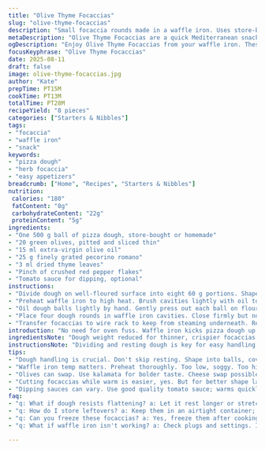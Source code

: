 ```yaml
---
title: "Olive Thyme Focaccias"
slug: "olive-thyme-focaccias"
description: "Small focaccia rounds made in a waffle iron. Uses store-bought or homemade pizza dough with olives and cheese. Cooked until crispy golden crust with infused herb and spice notes. Fast to prepare, hands-on pressing for texture. Serve with warm tomato dip or plain. Simple savory snack or appetizer."
metaDescription: "Olive Thyme Focaccias are a quick Mediterranean snack made in a waffle iron, crispy, savory, perfect for dipping."
ogDescription: "Enjoy Olive Thyme Focaccias from your waffle iron. These small savory treats with olives and cheese pair well with warm tomato dip."
focusKeyphrase: "Olive Thyme Focaccias"
date: 2025-08-11
draft: false
image: olive-thyme-focaccias.jpg
author: "Kate"
prepTime: PT15M
cookTime: PT13M
totalTime: PT28M
recipeYield: "8 pieces"
categories: ["Starters & Nibbles"]
tags:
- "focaccia"
- "waffle iron"
- "snack"
keywords:
- "pizza dough"
- "herb focaccia"
- "easy appetizers"
breadcrumb: ["Home", "Recipes", "Starters & Nibbles"]
nutrition: 
 calories: "180"
 fatContent: "8g"
 carbohydrateContent: "22g"
 proteinContent: "5g"
ingredients:
- "One 500 g ball of pizza dough, store-bought or homemade"
- "20 green olives, pitted and sliced thin"
- "15 ml extra-virgin olive oil"
- "25 g finely grated pecorino romano"
- "3 ml dried thyme leaves"
- "Pinch of crushed red pepper flakes"
- "Tomato sauce for dipping, optional"
instructions:
- "Divide dough on well-floured surface into eight 60 g portions. Shape loosely into balls. Rest uncovered 12 minutes; dough relaxes and easier to flatten."
- "Preheat waffle iron to high heat. Brush cavities lightly with oil to prevent sticking. Keep a kitchen towel close to wipe excess oil before adding next batch."
- "Oil dough balls lightly by hand. Gently press out each ball on floured surface, about 1 cm thick, asymmetrical shape is fine. Scatter olives evenly, pushing them just below surface layer. Sprinkle cheese, thyme, and chile flakes on top."
- "Place four dough rounds in waffle iron cavities. Close firmly but not forcefully. Listen for steady crackle, sizzle. Cook about 7 to 8 minutes, until crust is rich golden and edges slightly crisp to touch. Corners may brown faster."
- "Transfer focaccias to wire rack to keep from steaming underneath. Repeat with remaining dough. Cut into rough triangles or wedges if needed. Serve warm with optional heated tomato dipping sauce."
introduction: "No need for oven fuss. Waffle iron kicks pizza dough up a notch — faster, crisp edges, and those pockets where olive juice mingles in. Forget round perfect circles; rustic edges tell you something's homemade. Olives add salt pop, pecorino sharpness cuts richness, thyme lifts aroma high and bright. Heat makes a difference here, slow and steady warmth builds that toasty bottom while steam escapes the top. Easy to hold, quick to snack. Good for last-minute bites. If dough resists flattening, let it rest longer or stretch gently by hand, no rolling pin pressures."
ingredientsNote: "Dough weight reduced for thinner, crispier focaccias. Green olives swap kalamata to shift flavor profile — slightly milder, more buttery. Pecorino substitutes parmesan to add sharper tang with more salt punch. Thyme swapped for oregano in other attempts works but thyme lends woodsy brightness that complements olives well. Oil quantity lowered to avoid soggy pockets. Red pepper flakes sprinkled on top balance olive saltiness, adjust to taste but essential for that mild kick. Tomato sauce optional, can be garlic yogurt dip for creamier contrast."
instructionsNote: "Dividing and resting dough is key for easy handling and better texture. Rest relaxes gluten, preventing spring back when flattening. Light oiling prevents sticking in waffle iron; wiping excess oil between batches stops smoke or burning. Press dough gently by hand, avoid over-flattening which compresses air bubbles and results in dense final product. Inserting olives just below surface traps flavor in crust without making dough soggy. Cooking time depends on waffle iron power; watch crust color cues more than clock. Racking focaccias cools surface, prevents mushy bottoms, and preserves crisp edges. Cutting while warm easier, but once cooled they hold shape better. Tomato sauce warmed separately, avoid direct microwaving in same iron unit to prevent mess."
tips:
- "Dough handling is crucial. Don't skip resting. Shape into balls, cover lightly. After resting, flattening's easier. Oil hands lightly to prevent sticking."
- "Waffle iron temp matters. Preheat thoroughly. Too low, soggy. Too high, burnt. Listen for sizzle. Watch for golden color. Cooking times vary, so keep checking."
- "Olives can swap. Use kalamata for bolder taste. Cheese swap possible too. Parmesan in lieu of pecorino works fine but changes flavor. Adjust to your liking."
- "Cutting focaccias while warm is easier, yes. But for better shape later, let cool. Wire rack handy for crispy edges, no steam means no mushiness."
- "Dipping sauces can vary. Use good quality tomato sauce; warms quickly. Or switch to garlic yogurt dip for creamy contrast with crispy bites."
faq:
- "q: What if dough resists flattening? a: Let it rest longer or stretch gently by hand. Avoid rolling pin pressure. Keeps air bubbles intact."
- "q: How do I store leftovers? a: Keep them in an airtight container; they last a couple of days. Reheat in waffle iron, best for crispness."
- "q: Can you freeze these focaccias? a: Yes, freeze them after cooking. Place parchment in between. Reheat directly from frozen in a hot iron."
- "q: What if waffle iron isn't working? a: Check plugs and settings. If still no luck, stovetop pan works. Place a lid on top to trap steam."

---
```

